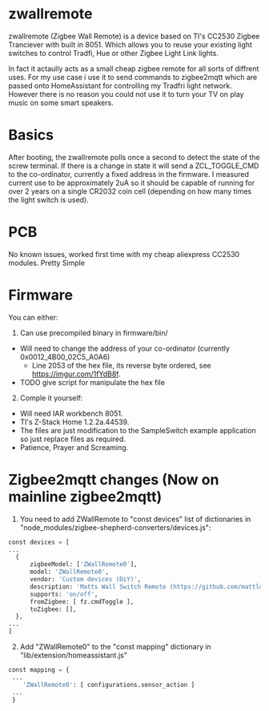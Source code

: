 # zwallremote
zwallremote (Zigbee Wall Remote) is a device based on TI's CC2530 Zigbee Tranciever with built in 8051. Which allows you to reuse your existing light switches to control Tradfi, Hue or other Zigbee Light Link lights.

In fact it actaully acts as a small cheap zigbee remote for all sorts of diffrent uses. For my use case i use it to send commands to zigbee2mqtt which are passed onto HomeAssistant for controlling my Tradfri light network. However there is no reason you could not use it to turn your TV on play music on some smart speakers.

# Basics
After booting, the zwallremote polls once a second to detect the state of the screw terminal. If there is a change in state it will send a ZCL_TOGGLE_CMD to the co-ordinator, currently a fixed address in the firmware. I measured current use to be approximately 2uA so it should be capable of running for over 2 years on a single CR2032 coin cell (depending on how many times the light switch is used). 

# PCB

No known issues, worked first time with my cheap aliexpress CC2530 modules. Pretty Simple

# Firmware
You can either:
1. Can use precompiled binary in firmware/bin/
  - Will need to change the address of your co-ordinator (currently 0x0012_4B00_02C5_A0A6)
    - Line 2053 of the hex file, its reverse byte ordered, see https://imgur.com/1fYdB8f.
  - TODO give script for manipulate the hex file
  
2. Comple it yourself:
  - Will need IAR workbench 8051.
  - TI's Z-Stack Home 1.2.2a.44539.
  - The files are just modification to the SampleSwitch example application so just replace files as required.
  - Patience, Prayer and Screaming.
  
# Zigbee2mqtt changes (Now on mainline zigbee2mqtt)

1. You need to add ZWallRemote to "const devices" list of dictionaries in "node_modules/zigbee-shepherd-converters/devices.js":

```python
const devices = [
...
  {
      zigbeeModel: ['ZWallRemote0'],
      model: 'ZWallRemote0',
      vendor: 'Custom devices (DiY)',
      description: 'Matts Wall Switch Remote (https://github.com/mattlokes/ZWallRemote)'
      supports: 'on/off',
      fromZigbee: [ fz.cmdToggle ],
      toZigbee: [],
  },
...
]
```

2. Add "ZWallRemote0" to the "const mapping" dictionary in "lib/extension/homeassistant.js"

```python
const mapping = { 
 ...
    'ZWallRemote0': [ configurations.sensor_action ]
 ...
 }
```
